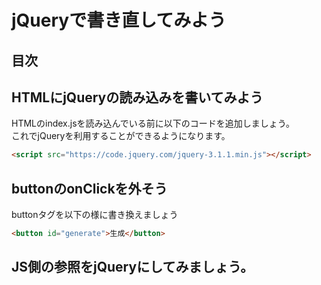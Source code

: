 # jQueryで書き直してみよう

## 目次
<!-- toc -->

## HTMLにjQueryの読み込みを書いてみよう
HTMLのindex.jsを読み込んでいる前に以下のコードを追加しましょう。  
これでjQueryを利用することができるようになります。
```html
<script src="https://code.jquery.com/jquery-3.1.1.min.js"></script>
```

## buttonのonClickを外そう
buttonタグを以下の様に書き換えましょう
```html
<button id="generate">生成</button>
```

## JS側の参照をjQueryにしてみましょう。
